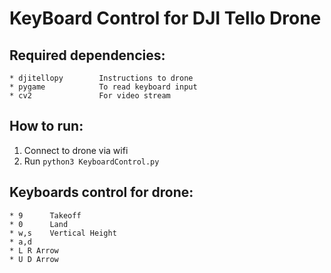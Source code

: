 # KeyBoard Control for DJI Tello Drone

## Required dependencies:
    * djitellopy        Instructions to drone
    * pygame            To read keyboard input
    * cv2               For video stream


## How to run:
1. Connect to drone via wifi
2. Run `python3 KeyboardControl.py`

## Keyboards control for drone:
    * 9      Takeoff
    * 0      Land
    * w,s    Vertical Height
    * a,d   
    * L R Arrow
    * U D Arrow